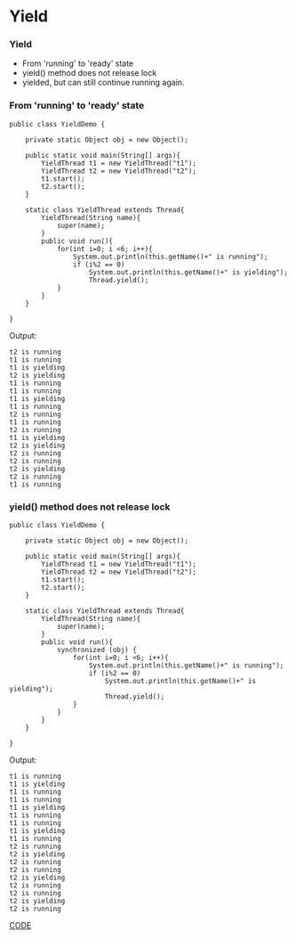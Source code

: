 # Yield

### Yield

* From 'running' to 'ready' state
* yield() method does not release lock
* yielded, but can still continue running again.

### From 'running' to 'ready' state

```
public class YieldDemo {
    
    private static Object obj = new Object();

    public static void main(String[] args){
        YieldThread t1 = new YieldThread("t1");
        YieldThread t2 = new YieldThread("t2");
        t1.start();
        t2.start();
    }

    static class YieldThread extends Thread{
        YieldThread(String name){
            super(name);
        }
        public void run(){
            for(int i=0; i <6; i++){
                System.out.println(this.getName()+" is running");
                if (i%2 == 0)
                    System.out.println(this.getName()+" is yielding");
                    Thread.yield();
            }
        }
    }

}
``` 

Output:
```
t2 is running
t1 is running
t1 is yielding
t2 is yielding
t1 is running
t1 is running
t1 is yielding
t1 is running
t2 is running
t1 is running
t2 is running
t1 is yielding
t2 is yielding
t2 is running
t2 is running
t2 is yielding
t2 is running
t1 is running
```


### yield() method does not release lock

```
public class YieldDemo {

    private static Object obj = new Object();

    public static void main(String[] args){
        YieldThread t1 = new YieldThread("t1");
        YieldThread t2 = new YieldThread("t2");
        t1.start();
        t2.start();
    }

    static class YieldThread extends Thread{
        YieldThread(String name){
            super(name);
        }
        public void run(){
            synchronized (obj) {
                for(int i=0; i <6; i++){
                    System.out.println(this.getName()+" is running");
                    if (i%2 == 0)
                        System.out.println(this.getName()+" is yielding");
                        Thread.yield();
                }
            }
        }
    }

}
```

Output:
```
t1 is running
t1 is yielding
t1 is running
t1 is running
t1 is yielding
t1 is running
t1 is running
t1 is yielding
t1 is running
t2 is running
t2 is yielding
t2 is running
t2 is running
t2 is yielding
t2 is running
t2 is running
t2 is yielding
t2 is running
```


[CODE](https://github.com/guyc1812/Tony/blob/master/src/main/java/com/avengers/tony/JavaBasic/thread/code)